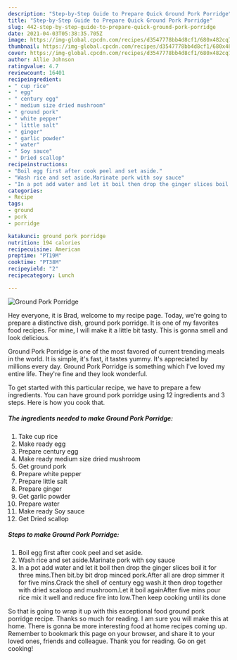 ```yaml
---
description: "Step-by-Step Guide to Prepare Quick Ground Pork Porridge"
title: "Step-by-Step Guide to Prepare Quick Ground Pork Porridge"
slug: 442-step-by-step-guide-to-prepare-quick-ground-pork-porridge
date: 2021-04-03T05:38:35.705Z
image: https://img-global.cpcdn.com/recipes/d3547778bb4d8cf1/680x482cq70/ground-pork-porridge-recipe-main-photo.jpg
thumbnail: https://img-global.cpcdn.com/recipes/d3547778bb4d8cf1/680x482cq70/ground-pork-porridge-recipe-main-photo.jpg
cover: https://img-global.cpcdn.com/recipes/d3547778bb4d8cf1/680x482cq70/ground-pork-porridge-recipe-main-photo.jpg
author: Allie Johnson
ratingvalue: 4.7
reviewcount: 16401
recipeingredient:
- " cup rice"
- " egg"
- " century egg"
- " medium size dried mushroom"
- " ground pork"
- " white pepper"
- " little salt"
- " ginger"
- " garlic powder"
- " water"
- " Soy sauce"
- " Dried scallop"
recipeinstructions:
- "Boil egg first after cook peel and set aside."
- "Wash rice and set aside.Marinate pork with soy sauce"
- "In a pot add water and let it boil then drop the ginger slices boil it for three mins.Then bit.by bit drop minced pork.After all are drop simmer it for five mins.Crack the shell of century egg wash.it then drop together with dried scaloop and mushroom.Let it boil againAfter five mins pour rice mix it well and reduce fire into low.Then keep cooking until its done"
categories:
- Recipe
tags:
- ground
- pork
- porridge

katakunci: ground pork porridge 
nutrition: 194 calories
recipecuisine: American
preptime: "PT19M"
cooktime: "PT38M"
recipeyield: "2"
recipecategory: Lunch

---
```



![Ground Pork Porridge](https://img-global.cpcdn.com/recipes/d3547778bb4d8cf1/680x482cq70/ground-pork-porridge-recipe-main-photo.jpg)

Hey everyone, it is Brad, welcome to my recipe page. Today, we're going to prepare a distinctive dish, ground pork porridge. It is one of my favorites food recipes. For mine, I will make it a little bit tasty. This is gonna smell and look delicious.

Ground Pork Porridge is one of the most favored of current trending meals in the world. It is simple, it's fast, it tastes yummy. It's appreciated by millions every day. Ground Pork Porridge is something which I've loved my entire life. They're fine and they look wonderful.




To get started with this particular recipe, we have to prepare a few ingredients. You can have ground pork porridge using 12 ingredients and 3 steps. Here is how you cook that.

<!--inarticleads1-->

##### The ingredients needed to make Ground Pork Porridge:

1. Take  cup rice
1. Make ready  egg
1. Prepare  century egg
1. Make ready  medium size dried mushroom
1. Get  ground pork
1. Prepare  white pepper
1. Prepare  little salt
1. Prepare  ginger
1. Get  garlic powder
1. Prepare  water
1. Make ready  Soy sauce
1. Get  Dried scallop




<!--inarticleads2-->

##### Steps to make Ground Pork Porridge:

1. Boil egg first after cook peel and set aside.
1. Wash rice and set aside.Marinate pork with soy sauce
1. In a pot add water and let it boil then drop the ginger slices boil it for three mins.Then bit.by bit drop minced pork.After all are drop simmer it for five mins.Crack the shell of century egg wash.it then drop together with dried scaloop and mushroom.Let it boil againAfter five mins pour rice mix it well and reduce fire into low.Then keep cooking until its done




So that is going to wrap it up with this exceptional food ground pork porridge recipe. Thanks so much for reading. I am sure you will make this at home. There is gonna be more interesting food at home recipes coming up. Remember to bookmark this page on your browser, and share it to your loved ones, friends and colleague. Thank you for reading. Go on get cooking!
